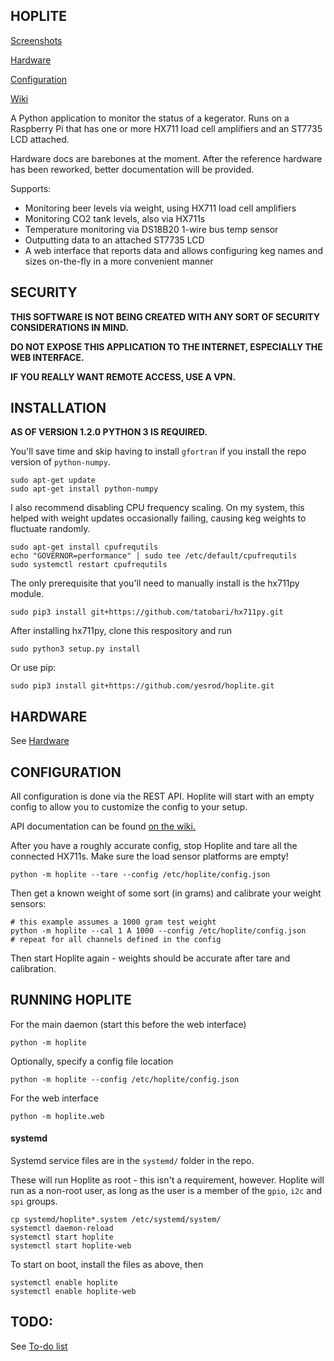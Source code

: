 HOPLITE
-------

[Screenshots](https://github.com/yesrod/hoplite/wiki/Screenshots)

[Hardware](https://github.com/yesrod/hoplite/wiki/Hardware)

[Configuration](https://github.com/yesrod/hoplite/wiki/Configuration)

[Wiki](https://github.com/yesrod/hoplite/wiki)

A Python application to monitor the status of a kegerator.  Runs on a Raspberry Pi
that has one or more HX711 load cell amplifiers and an ST7735 LCD attached.

Hardware docs are barebones at the moment.  After the reference hardware has been reworked,
better documentation will be provided.

Supports:
 * Monitoring beer levels via weight, using HX711 load cell amplifiers
 * Monitoring CO2 tank levels, also via HX711s
 * Temperature monitoring via DS18B20 1-wire bus temp sensor
 * Outputting data to an attached ST7735 LCD
 * A web interface that reports data and allows configuring keg names and 
   sizes on-the-fly in a more convenient manner

SECURITY
--------
**THIS SOFTWARE IS NOT BEING CREATED WITH ANY SORT OF SECURITY CONSIDERATIONS IN MIND.**

**DO NOT EXPOSE THIS APPLICATION TO THE INTERNET, ESPECIALLY THE WEB INTERFACE.**

**IF YOU REALLY WANT REMOTE ACCESS, USE A VPN.**

INSTALLATION
------------

**AS OF VERSION 1.2.0 PYTHON 3 IS REQUIRED.**

You'll save time and skip having to install ```gfortran``` if you install the repo version of ```python-numpy```.
```
sudo apt-get update
sudo apt-get install python-numpy
```

I also recommend disabling CPU frequency scaling.  On my system, this helped with weight updates occasionally failing, causing keg weights to fluctuate randomly.
```
sudo apt-get install cpufrequtils
echo "GOVERNOR=performance" | sudo tee /etc/default/cpufrequtils
sudo systemctl restart cpufrequtils
```

The only prerequisite that you'll need to manually install is the hx711py module.
```
sudo pip3 install git+https://github.com/tatobari/hx711py.git
```

After installing hx711py, clone this respository and run
```
sudo python3 setup.py install
```

Or use pip:
```
sudo pip3 install git+https://github.com/yesrod/hoplite.git
```

HARDWARE
--------
See [Hardware](https://github.com/yesrod/hoplite/wiki/Hardware)

CONFIGURATION
-------------
All configuration is done via the REST API.  Hoplite will start with an empty 
config to allow you to customize the config to your setup.

API documentation can be found [on the wiki.](https://github.com/yesrod/hoplite/wiki/API)

After you have a roughly accurate config, stop Hoplite and tare all the 
connected HX711s.  Make sure the load sensor platforms are empty!
```
python -m hoplite --tare --config /etc/hoplite/config.json
```

Then get a known weight of some sort (in grams) and calibrate your weight 
sensors:
```
# this example assumes a 1000 gram test weight
python -m hoplite --cal 1 A 1000 --config /etc/hoplite/config.json
# repeat for all channels defined in the config
```

Then start Hoplite again - weights should be accurate after tare and 
calibration.

RUNNING HOPLITE
---------------

For the main daemon (start this before the web interface)
```
python -m hoplite
```

Optionally, specify a config file location
```
python -m hoplite --config /etc/hoplite/config.json
```

For the web interface
```
python -m hoplite.web
```
#### systemd
Systemd service files are in the ```systemd/``` folder in the repo.

These will run Hoplite as root - this isn't a requirement, however. Hoplite
will run as a non-root user, as long as the user is a member of the 
```gpio```, ```i2c``` and ```spi``` groups.

```
cp systemd/hoplite*.system /etc/systemd/system/
systemctl daemon-reload
systemctl start hoplite
systemctl start hoplite-web
```

To start on boot, install the files as above, then 
```
systemctl enable hoplite
systemctl enable hoplite-web
```

TODO:
-----
See [To-do list](https://github.com/yesrod/hoplite/wiki/Todo)
